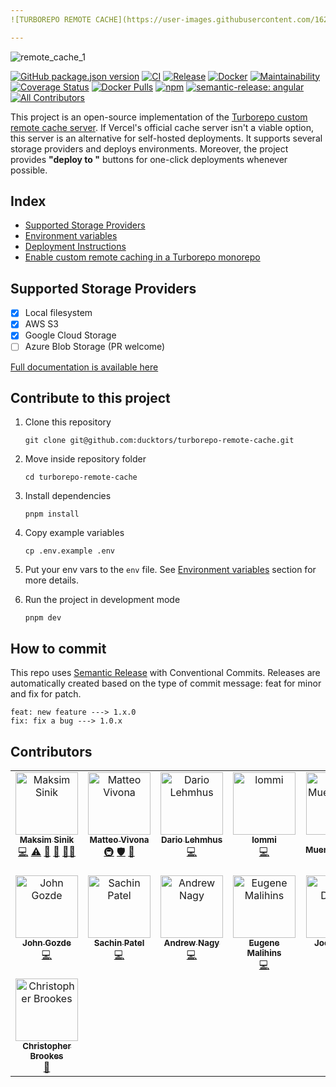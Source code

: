 ```yaml
---
![TURBOREPO REMOTE CACHE](https://user-images.githubusercontent.com/1620916/216358708-cb0a18c6-4f5b-4565-a101-77ee89272180.png)

---
```

![remote_cache_1](https://user-images.githubusercontent.com/1620916/216358421-36a63b0e-d1f6-484f-a4ca-6a7119cc0816.jpg)

[![GitHub package.json version](https://img.shields.io/github/package-json/v/ducktors/turborepo-remote-cache)](https://github.com/ducktors/turborepo-remote-cache/releases) [![CI](https://github.com/ducktors/turborepo-remote-cache/actions/workflows/ci.yml/badge.svg)](https://github.com/ducktors/turborepo-remote-cache/actions/workflows/ci.yml) [![Release](https://github.com/ducktors/turborepo-remote-cache/actions/workflows/release.yml/badge.svg)](https://github.com/ducktors/turborepo-remote-cache/actions/workflows/release.yml) [![Docker](https://github.com/ducktors/turborepo-remote-cache/actions/workflows/docker.yml/badge.svg)](https://github.com/ducktors/turborepo-remote-cache/actions/workflows/docker.yml) [![Maintainability](https://api.codeclimate.com/v1/badges/bbb26ca5247dee70dde0/maintainability)](https://codeclimate.com/github/ducktors/turborepo-remote-cache/maintainability) [![Coverage Status](https://coveralls.io/repos/github/ducktors/turborepo-remote-cache/badge.svg?branch=main)](https://coveralls.io/github/ducktors/turborepo-remote-cache?branch=main) [![Docker Pulls](https://img.shields.io/docker/pulls/fox1t/turborepo-remote-cache?logo=docker)](https://hub.docker.com/r/fox1t/turborepo-remote-cache) [![npm](https://img.shields.io/npm/dt/turborepo-remote-cache)](https://www.npmjs.com/package/turborepo-remote-cache) [![semantic-release: angular](https://img.shields.io/badge/semantic--release-angular-e10079?logo=semantic-release)](https://github.com/semantic-release/semantic-release) <!-- ALL-CONTRIBUTORS-BADGE:START - Do not remove or modify this section -->
[![All Contributors](https://img.shields.io/badge/all_contributors-15-orange.svg?style=flat-square)](#contributors-)
<!-- ALL-CONTRIBUTORS-BADGE:END -->


This project is an open-source implementation of the [Turborepo custom remote cache server](https://turborepo.org/docs/features/remote-caching#custom-remote-caches). If Vercel's official cache server isn't a viable option, this server is an alternative for self-hosted deployments.
It supports several storage providers and deploys environments. Moreover, the project provides __"deploy to "__ buttons for one-click deployments whenever possible.

## Index
- [Supported Storage Providers](https://ducktors.github.io/turborepo-remote-cache/supported-storage-providers)
- [Environment variables](https://ducktors.github.io/turborepo-remote-cache/environment-variables)
- [Deployment Instructions](https://ducktors.github.io/turborepo-remote-cache/deployment-environments)
- [Enable custom remote caching in a Turborepo monorepo](https://ducktors.github.io/turborepo-remote-cache/custom-remote-caching)
## Supported Storage Providers
- [x] Local filesystem
- [x] AWS S3
- [x] Google Cloud Storage
- [ ] Azure Blob Storage (PR welcome)

[Full documentation is available here](https://ducktors.github.io/turborepo-remote-cache/supported-storage-providers)

## Contribute to this project
1. Clone this repository

    ```git clone git@github.com:ducktors/turborepo-remote-cache.git```

2. Move inside repository folder

    ```cd turborepo-remote-cache```

3. Install dependencies

    ```pnpm install```

4. Copy example variables

    ```cp .env.example .env```

5. Put your env vars to the `env` file. See [Environment variables](https://ducktors.github.io/turborepo-remote-cache/environment-variables) section for more details.

6. Run the project in development mode

    ```pnpm dev```

## How to commit

This repo uses [Semantic Release](https://github.com/semantic-release/semantic-release) with Conventional Commits.
Releases are automatically created based on the type of commit message: feat for minor and fix for patch.

```
feat: new feature ---> 1.x.0
fix: fix a bug ---> 1.0.x
```

## Contributors

<!-- ALL-CONTRIBUTORS-LIST:START - Do not remove or modify this section -->
<!-- prettier-ignore-start -->
<!-- markdownlint-disable -->
<table>
  <tbody>
    <tr>
      <td align="center" valign="top" width="14.28%"><a href="https://maksim.dev"><img src="https://avatars.githubusercontent.com/u/1620916?v=4?s=100" width="100px;" alt="Maksim Sinik"/><br /><sub><b>Maksim Sinik</b></sub></a><br /><a href="https://github.com/ducktors/turborepo-remote-cache/commits?author=fox1t" title="Code">💻</a> <a href="https://github.com/ducktors/turborepo-remote-cache/commits?author=fox1t" title="Tests">⚠️</a> <a href="#ideas-fox1t" title="Ideas, Planning, & Feedback">🤔</a> <a href="#maintenance-fox1t" title="Maintenance">🚧</a> <a href="#mentoring-fox1t" title="Mentoring">🧑‍🏫</a></td>
      <td align="center" valign="top" width="14.28%"><a href="http://matteovivona.it"><img src="https://avatars.githubusercontent.com/u/6388707?v=4?s=100" width="100px;" alt="Matteo Vivona"/><br /><sub><b>Matteo Vivona</b></sub></a><br /><a href="#infra-tehKapa" title="Infrastructure (Hosting, Build-Tools, etc)">🚇</a> <a href="#security-tehKapa" title="Security">🛡️</a> <a href="https://github.com/ducktors/turborepo-remote-cache/commits?author=tehKapa" title="Documentation">📖</a></td>
      <td align="center" valign="top" width="14.28%"><a href="https://github.com/dlehmhus"><img src="https://avatars.githubusercontent.com/u/27899554?v=4?s=100" width="100px;" alt="Dario Lehmhus"/><br /><sub><b>Dario Lehmhus</b></sub></a><br /><a href="https://github.com/ducktors/turborepo-remote-cache/commits?author=dlehmhus" title="Code">💻</a></td>
      <td align="center" valign="top" width="14.28%"><a href="https://github.com/lodmfjord"><img src="https://avatars.githubusercontent.com/u/5091589?v=4?s=100" width="100px;" alt="lommi"/><br /><sub><b>lommi</b></sub></a><br /><a href="https://github.com/ducktors/turborepo-remote-cache/commits?author=lodmfjord" title="Code">💻</a></td>
      <td align="center" valign="top" width="14.28%"><a href="https://www.brianmuenzenmeyer.com"><img src="https://avatars.githubusercontent.com/u/298435?v=4?s=100" width="100px;" alt="Brian Muenzenmeyer"/><br /><sub><b>Brian Muenzenmeyer</b></sub></a><br /><a href="https://github.com/ducktors/turborepo-remote-cache/commits?author=bmuenzenmeyer" title="Documentation">📖</a></td>
      <td align="center" valign="top" width="14.28%"><a href="http://dobesv.com"><img src="https://avatars.githubusercontent.com/u/327833?v=4?s=100" width="100px;" alt="Dobes Vandermeer"/><br /><sub><b>Dobes Vandermeer</b></sub></a><br /><a href="https://github.com/ducktors/turborepo-remote-cache/commits?author=dobesv" title="Code">💻</a></td>
      <td align="center" valign="top" width="14.28%"><a href="http://tanzigang.com"><img src="https://avatars.githubusercontent.com/u/11520821?v=4?s=100" width="100px;" alt="Tan Zi Gang"/><br /><sub><b>Tan Zi Gang</b></sub></a><br /><a href="https://github.com/ducktors/turborepo-remote-cache/commits?author=zigang93" title="Code">💻</a></td>
    </tr>
    <tr>
      <td align="center" valign="top" width="14.28%"><a href="https://github.com/jgoz"><img src="https://avatars.githubusercontent.com/u/132233?v=4?s=100" width="100px;" alt="John Gozde"/><br /><sub><b>John Gozde</b></sub></a><br /><a href="https://github.com/ducktors/turborepo-remote-cache/commits?author=jgoz" title="Code">💻</a></td>
      <td align="center" valign="top" width="14.28%"><a href="https://github.com/sppatel"><img src="https://avatars.githubusercontent.com/u/989367?v=4?s=100" width="100px;" alt="Sachin Patel"/><br /><sub><b>Sachin Patel</b></sub></a><br /><a href="https://github.com/ducktors/turborepo-remote-cache/commits?author=sppatel" title="Code">💻</a></td>
      <td align="center" valign="top" width="14.28%"><a href="http://www.andrewsnagy.com"><img src="https://avatars.githubusercontent.com/u/564256?v=4?s=100" width="100px;" alt="Andrew Nagy"/><br /><sub><b>Andrew Nagy</b></sub></a><br /><a href="https://github.com/ducktors/turborepo-remote-cache/commits?author=tm1000" title="Code">💻</a></td>
      <td align="center" valign="top" width="14.28%"><a href="https://github.com/emalihin"><img src="https://avatars.githubusercontent.com/u/6379998?v=4?s=100" width="100px;" alt="Eugene Malihins"/><br /><sub><b>Eugene Malihins</b></sub></a><br /><a href="https://github.com/ducktors/turborepo-remote-cache/commits?author=emalihin" title="Code">💻</a></td>
      <td align="center" valign="top" width="14.28%"><a href="http://joedevivo.com"><img src="https://avatars.githubusercontent.com/u/55951?v=4?s=100" width="100px;" alt="Joe DeVivo"/><br /><sub><b>Joe DeVivo</b></sub></a><br /><a href="#infra-joedevivo" title="Infrastructure (Hosting, Build-Tools, etc)">🚇</a></td>
      <td align="center" valign="top" width="14.28%"><a href="http://www.aoe.com"><img src="https://avatars.githubusercontent.com/u/1044246?v=4?s=100" width="100px;" alt="Daniel Kopp"/><br /><sub><b>Daniel Kopp</b></sub></a><br /><a href="https://github.com/ducktors/turborepo-remote-cache/commits?author=devtribe" title="Code">💻</a></td>
      <td align="center" valign="top" width="14.28%"><a href="https://github.com/tom-fletcher"><img src="https://avatars.githubusercontent.com/u/16312830?v=4?s=100" width="100px;" alt="Tom Fletcher"/><br /><sub><b>Tom Fletcher</b></sub></a><br /><a href="https://github.com/ducktors/turborepo-remote-cache/commits?author=tom-fletcher" title="Code">💻</a> <a href="https://github.com/ducktors/turborepo-remote-cache/commits?author=tom-fletcher" title="Documentation">📖</a></td>
    </tr>
    <tr>
      <td align="center" valign="top" width="14.28%"><a href="https://github.com/Klaitos"><img src="https://avatars.githubusercontent.com/u/644360?v=4?s=100" width="100px;" alt="Christopher Brookes"/><br /><sub><b>Christopher Brookes</b></sub></a><br /><a href="https://github.com/ducktors/turborepo-remote-cache/commits?author=Klaitos" title="Documentation">📖</a></td>
    </tr>
  </tbody>
</table>

<!-- markdownlint-restore -->
<!-- prettier-ignore-end -->

<!-- ALL-CONTRIBUTORS-LIST:END -->
<!-- prettier-ignore-start -->
<!-- markdownlint-disable -->

<!-- markdownlint-restore -->
<!-- prettier-ignore-end -->

<!-- ALL-CONTRIBUTORS-LIST:END -->

